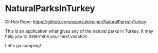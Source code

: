 # NaturalParksInTurkey

GitHub Repo: https://github.com/ozansulukpinar/NaturalParksInTurkey

This is an application what gives any of the natural parks in Turkey. It may help you to determine your next vacation.

Let's go camping!
